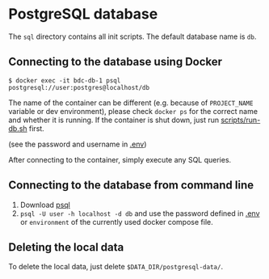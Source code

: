 # PostgreSQL database

The `sql` directory contains all init scripts. The default database name is `db`.

## Connecting to the database using Docker

```
$ docker exec -it bdc-db-1 psql postgresql://user:postgres@localhost/db
```
The name of the container can be different (e.g. because of `PROJECT_NAME` variable or dev environment), please check `docker ps` for the correct name and whether it is running. If the container is shut down, just run [scripts/run-db.sh](/scripts/run-db.sh) first.

(see the password and username in [.env](.env))

After connecting to the container, simply execute any SQL queries.

## Connecting to the database from command line

1. Download [psql](https://www.postgresql.org/download/)
2. `psql -U user -h localhost -d db` and use the password defined in [.env](.env) or `environment` of the currently used docker compose file.

## Deleting the local data

To delete the local data, just delete `$DATA_DIR/postgresql-data/`.
